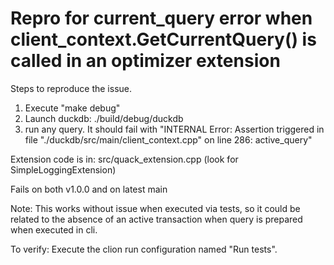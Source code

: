 # Repro for current_query error when client_context.GetCurrentQuery() is called in an optimizer extension

Steps to reproduce the issue.

1. Execute "make debug"
2. Launch duckdb: ./build/debug/duckdb 
3. run any query. It should fail with "INTERNAL Error: Assertion triggered in file "./duckdb/src/main/client_context.cpp" on line 286: active_query"

Extension code is in: src/quack_extension.cpp (look for SimpleLoggingExtension)

Fails on both v1.0.0 and on latest main

Note: This works without issue when executed via tests, so it could be related to the absence of an active transaction when query is prepared when executed in cli.

To verify: Execute the clion run configuration named "Run tests".  